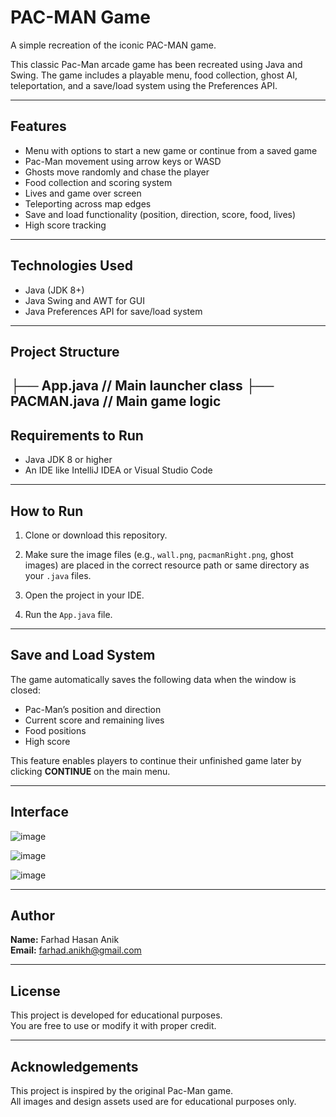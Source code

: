 # PAC-MAN Game

A simple recreation of the iconic PAC-MAN game.

This classic Pac-Man arcade game has been recreated using Java and Swing. The game includes a playable menu, food collection, ghost AI, teleportation, and a save/load system using the Preferences API.

---

## Features

- Menu with options to start a new game or continue from a saved game  
- Pac-Man movement using arrow keys or WASD  
- Ghosts move randomly and chase the player  
- Food collection and scoring system  
- Lives and game over screen  
- Teleporting across map edges  
- Save and load functionality (position, direction, score, food, lives)  
- High score tracking  

---

## Technologies Used

- Java (JDK 8+)  
- Java Swing and AWT for GUI  
- Java Preferences API for save/load system  

---

## Project Structure

├── App.java // Main launcher class
├── PACMAN.java // Main game logic
---

## Requirements to Run

- Java JDK 8 or higher  
- An IDE like IntelliJ IDEA or Visual Studio Code  

---

## How to Run

1. Clone or download this repository.

2. Make sure the image files (e.g., `wall.png`, `pacmanRight.png`, ghost images) are placed in the correct resource path or same directory as your `.java` files.

3. Open the project in your IDE.

4. Run the `App.java` file.

---

## Save and Load System

The game automatically saves the following data when the window is closed:

- Pac-Man’s position and direction  
- Current score and remaining lives  
- Food positions  
- High score  

This feature enables players to continue their unfinished game later by clicking **CONTINUE** on the main menu.

---

## Interface

![image](https://github.com/user-attachments/assets/4b927089-0fef-47d9-b15b-659870b28a10)

![image](https://github.com/user-attachments/assets/b576fd68-92ac-4129-b0d8-0f98339db1da)

![image](https://github.com/user-attachments/assets/cdd4cc09-4184-422b-89a5-51cc2080ab9c)

---

## Author

**Name:** Farhad Hasan Anik  
**Email:** farhad.anikh@gmail.com  

---

## License

This project is developed for educational purposes.  
You are free to use or modify it with proper credit.

---

## Acknowledgements

This project is inspired by the original Pac-Man game.  
All images and design assets used are for educational purposes only.
